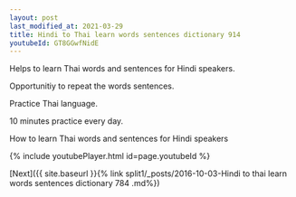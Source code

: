 ```yaml
---
layout: post
last_modified_at: 2021-03-29
title: Hindi to Thai learn words sentences dictionary 914 
youtubeId: GT8GGwfNidE
---
```

 
 
Helps to learn Thai words and sentences for Hindi speakers.

Opportunitiy to repeat the words sentences. 

Practice Thai language. 
 
10 minutes practice every day. 
 
How to learn Thai words and sentences for Hindi speakers 
 
{% include youtubePlayer.html id=page.youtubeId %}
 
 
[Next]({{ site.baseurl }}{% link  split1/_posts/2016-10-03-Hindi to thai learn words sentences dictionary 784 .md%})
 
